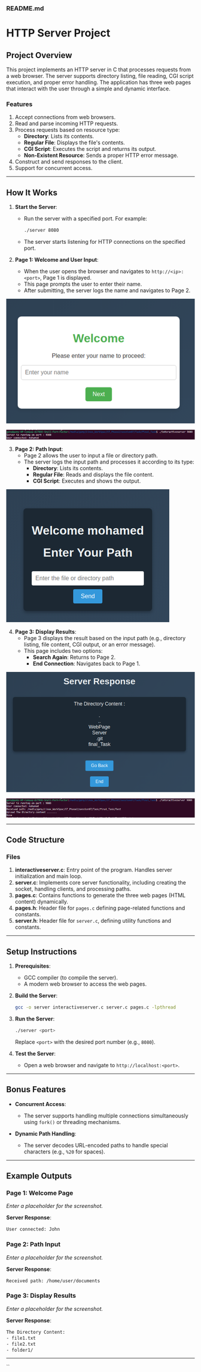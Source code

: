 ### README.md

# HTTP Server Project

## Project Overview

This project implements an HTTP server in C that processes requests from a web browser. The server supports directory listing, file reading, CGI script execution, and proper error handling. The application has three web pages that interact with the user through a simple and dynamic interface.

### Features
1. Accept connections from web browsers.
2. Read and parse incoming HTTP requests.
3. Process requests based on resource type:
   - **Directory**: Lists its contents.
   - **Regular File**: Displays the file's contents.
   - **CGI Script**: Executes the script and returns its output.
   - **Non-Existent Resource**: Sends a proper HTTP error message.
4. Construct and send responses to the client.
5. Support for concurrent access.

---

## How It Works

1. **Start the Server**:
   - Run the server with a specified port. For example:
     ```bash
     ./server 8080
     ```
   - The server starts listening for HTTP connections on the specified port.

2. **Page 1: Welcome and User Input**:
   - When the user opens the browser and navigates to `http://<ip>:<port>`, Page 1 is displayed.
   - This page prompts the user to enter their name.
   - After submitting, the server logs the name and navigates to Page 2.

![Alt Text](web_photos/page1.png)

![Alt Text](server_photos/response1.png)

3. **Page 2: Path Input**:
   - Page 2 allows the user to input a file or directory path.
   - The server logs the input path and processes it according to its type:
     - **Directory**: Lists its contents.
     - **Regular File**: Reads and displays the file content.
     - **CGI Script**: Executes and shows the output.

![Alt Text](web_photos/page2.png)

4. **Page 3: Display Results**:
   - Page 3 displays the result based on the input path (e.g., directory listing, file content, CGI output, or an error message).
   - This page includes two options:
     - **Search Again**: Returns to Page 2.
     - **End Connection**: Navigates back to Page 1.

![Alt Text](web_photos/page3.png)

![Alt Text](server_photos/response3.png)

---

## Code Structure

### Files
1. **interactiveserver.c**: Entry point of the program. Handles server initialization and main loop.
2. **server.c**: Implements core server functionality, including creating the socket, handling clients, and processing paths.
3. **pages.c**: Contains functions to generate the three web pages (HTML content) dynamically.
4. **pages.h**: Header file for `pages.c` defining page-related functions and constants.
5. **server.h**: Header file for `server.c`, defining utility functions and constants.

---

## Setup Instructions

1. **Prerequisites**:
   - GCC compiler (to compile the server).
   - A modern web browser to access the web pages.

2. **Build the Server**:
   ```bash
   gcc -o server interactiveserver.c server.c pages.c -lpthread
   ```

3. **Run the Server**:
   ```bash
   ./server <port>
   ```
   Replace `<port>` with the desired port number (e.g., `8080`).

4. **Test the Server**:
   - Open a web browser and navigate to `http://localhost:<port>`.

---

## Bonus Features

- **Concurrent Access**:
  - The server supports handling multiple connections simultaneously using `fork()` or threading mechanisms.
  
- **Dynamic Path Handling**:
  - The server decodes URL-encoded paths to handle special characters (e.g., `%20` for spaces).

---

## Example Outputs

### Page 1: Welcome Page
_Enter a placeholder for the screenshot._

**Server Response**:
```
User connected: John
```

### Page 2: Path Input
_Enter a placeholder for the screenshot._

**Server Response**:
```
Received path: /home/user/documents
```

### Page 3: Display Results
_Enter a placeholder for the screenshot._

**Server Response**:
```
The Directory Content:
- file1.txt
- file2.txt
- folder1/
```

---
``

